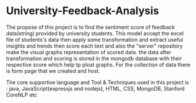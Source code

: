 # University-Feedback-Analysis


The propose of this project is to find the sentiment score of feedback data(string) provided by university students. This model accept the excel file of students's data then apply some transformation and extract useful insights and trends then score each text and also the "server" repository make the visual graphs representation of scored data. the data after transformation and scoring is stored in the mongodb database with their respective score which help tp ploat graphs. For the collection of data there is form page that we created and host.

The core supportive language and Tool & Techniques used in this project is : java, JavaScript(expressjs and nodejs), HTML, CSS, MongoDB, Stanford CoreNLP etc
